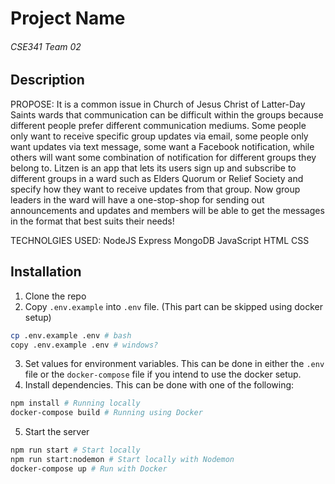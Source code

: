 # Project Name
###### CSE341 Team 02
## Description

PROPOSE: 
It is a common issue in Church of Jesus Christ of Latter-Day Saints wards that communication can be difficult within the groups because different people prefer different communication mediums. Some people only want to receive specific group updates via email, some people only want updates via text message, some want a Facebook notification, while others will want some combination of notification for different groups they belong to. Litzen is an app that lets its users sign up and subscribe to different groups in a ward such as Elders Quorum or Relief Society and specify how they want to receive updates from that group. Now group leaders in the ward will have a one-stop-shop for sending out announcements and updates and members will be able to get the messages in the format that best suits their needs!


TECHNOLGIES USED:
NodeJS
Express
MongoDB
JavaScript
HTML
CSS


## Installation
1) Clone the repo
2) Copy `.env.example` into `.env` file. (This part can be skipped using docker setup)
```bash
cp .env.example .env # bash
copy .env.example .env # windows?
```
3) Set values for environment variables. This can be done in either the `.env` file or the `docker-compose` file if you intend to use the docker setup.
4) Install dependencies. This can be done with one of the following:
```bash
npm install # Running locally
docker-compose build # Running using Docker
```
5) Start the server
```bash
npm run start # Start locally
npm run start:nodemon # Start locally with Nodemon
docker-compose up # Run with Docker
```
